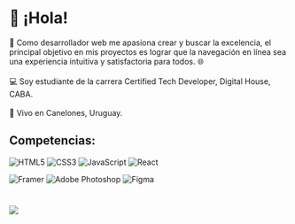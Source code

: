 
# 👋 ¡Hola!
🌟 Como desarrollador web me apasiona crear y buscar la excelencia, el principal objetivo en mis proyectos es lograr que la navegación en línea sea una experiencia intuitiva y satisfactoria para todos. 🌐 <br><br>💻 Soy estudiante de la carrera Certified Tech Developer, Digital House, CABA.<br><br>📍 Vivo en Canelones, Uruguay.<br>


## Competencias:
![HTML5](https://img.shields.io/badge/html5-%23E34F26.svg?style=for-the-badge&logo=html5&logoColor=white) ![CSS3](https://img.shields.io/badge/css3-%231572B6.svg?style=for-the-badge&logo=css3&logoColor=white) ![JavaScript](https://img.shields.io/badge/javascript-%23323330.svg?style=for-the-badge&logo=javascript&logoColor=%23F7DF1E) ![React](https://img.shields.io/badge/react-%2320232a.svg?style=for-the-badge&logo=react&logoColor=%2361DAFB) 	


![Framer](https://img.shields.io/badge/Framer-0055FF.svg?style=for-the-badge&logo=Framer&logoColor=white)
![Adobe Photoshop](https://img.shields.io/badge/adobephotoshop-%2331A8FF.svg?style=for-the-badge&logo=adobephotoshop&logoColor=white) 
![Figma](https://img.shields.io/badge/figma-%23F24E1E.svg?style=for-the-badge&logo=figma&logoColor=white)

# 

![](https://github-readme-stats.vercel.app/api/top-langs/?username=nastacosta&theme=blueberry&hide_border=true&include_all_commits=false&count_private=false&layout=compact)


<!-- Proudly created with GPRM ( https://gprm.itsvg.in ) -->
